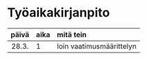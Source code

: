 # Työaikakirjanpito

| päivä | aika | mitä tein  |
| :----:|:-----| :-----|
| 28.3. | 1    | loin vaatimusmäärittelyn |
